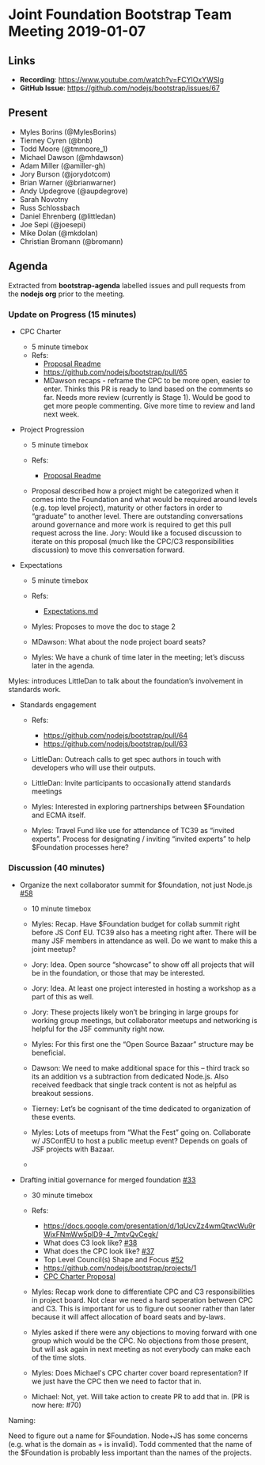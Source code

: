 # Joint Foundation Bootstrap Team Meeting 2019-01-07
## Links

* **Recording**: https://www.youtube.com/watch?v=FCYlOxYWSlg
* **GitHub Issue**: https://github.com/nodejs/bootstrap/issues/67

## Present

- Myles Borins (@MylesBorins)
- Tierney Cyren (@bnb)
- Todd Moore (@tmmoore_1)
- Michael Dawson (@mhdawson)
- Adam Miller (@amiller-gh)
- Jory Burson (@jorydotcom)
- Brian Warner (@brianwarner)
- Andy Updegrove (@aupdegrove)
- Sarah Novotny 
- Russ Schlossbach
- Daniel Ehrenberg (@littledan)
- Joe Sepi (@joesepi)
- Mike Dolan (@mkdolan)
- Christian Bromann (@bromann)

## Agenda

Extracted from **bootstrap-agenda** labelled issues and pull requests from the **nodejs org** prior to the meeting.

### Update on Progress (15 minutes)

* CPC Charter
  - 5 minute timebox
  - Refs:
    - [Proposal Readme](https://github.com/nodejs/bootstrap/blob/03ba5897e9c4e01ac2bf6b118a9a5ea2b5b85f61/proposals/mdawson-cpc-charter/README.md)
    - https://github.com/nodejs/bootstrap/pull/65
    - MDawson recaps - reframe the CPC to be more open, easier to enter. 
      Thinks this PR is ready to land based on the comments so far. Needs more
      review (currently is Stage 1). Would be good to get more people commenting.
      Give more time to review and land next week.


* Project Progression
  - 5 minute timebox
  - Refs:
    - [Proposal Readme](https://github.com/nodejs/bootstrap/blob/03ba5897e9c4e01ac2bf6b118a9a5ea2b5b85f61/proposals/jorydotcom-PROJECT_PROGRESSION/README.md)

  - Proposal described how a project might be categorized when it comes into the Foundation
    and what would be required around levels (e.g. top level project), maturity or other factors in
    order to “graduate” to another level. There are outstanding conversations around governance
    and more work is required to get this pull request across the line. Jory: Would like a focused
    discussion to iterate on this proposal (much like the CPC/C3 responsibilities discussion) to
    move this conversation forward.

* Expectations
  - 5 minute timebox
  - Refs:
    - [Expectations.md](https://github.com/nodejs/bootstrap/blob/03ba5897e9c4e01ac2bf6b118a9a5ea2b5b85f61/proposals/hackygolucky-EXPECTATIONS/EXPECTATIONS.md)

  - Myles: Proposes to move the doc to stage 2
  - MDawson: What about the node project board seats?
  - Myles: We have a chunk of time later in the meeting; let’s discuss later in the agenda.

Myles: introduces LittleDan to talk about the foundation’s involvement in standards work. 

* Standards engagement
  - Refs:
    - https://github.com/nodejs/bootstrap/pull/64
    - https://github.com/nodejs/bootstrap/pull/63

  - LittleDan: Outreach calls to get spec authors in touch with developers who will
     use their outputs.
  - LittleDan: Invite participants to occasionally attend standards meetings
  - Myles: Interested in exploring partnerships between $Foundation and ECMA itself.
  - Myles: Travel Fund like use for attendance of TC39 as “invited experts”. Process
    for designating / inviting “invited experts” to help $Foundation processes here?

### Discussion (40 minutes)

* Organize the next collaborator summit for $foundation, not just Node.js  [#58](https://github.com/nodejs/bootstrap/issues/58)
  - 10 minute timebox

  - Myles: Recap. Have $Foundation budget for collab summit right before JS Conf EU.
    TC39 also has a meeting right after. There will be many JSF members in attendance
    as well. Do we want to make this a joint meetup?
  - Jory: Idea. Open source “showcase” to show off all projects that will be in the foundation,
     or those that may be interested. 
  - Jory: Idea. At least one project interested in hosting a workshop as a part of this as well.
  - Jory: These projects likely won’t be bringing in large groups for working group meetings, but
     collaborator meetups and networking is helpful for the JSF community right now.
  - Myles: For this first one the “Open Source Bazaar” structure may be beneficial.
  - Dawson: We need to make additional space for this – third track so its an addition vs a 
    subtraction  from dedicated Node.js. Also received feedback that single track content
    is not as helpful as breakout sessions.
  - Tierney: Let’s be cognisant of the time dedicated to organization of these events.
  - Myles: Lots of meetups from “What the Fest” going on. Collaborate w/ JSConfEU to host a public meetup event? Depends on goals of JSF projects with Bazaar.
  - 

* Drafting initial governance for merged foundation [#33](https://github.com/nodejs/bootstrap/issues/33)
  - 30 minute timebox
  - Refs:
    - https://docs.google.com/presentation/d/1qUcvZz4wmQtwcWu9rWjxFNmWw5plD9-4_7mtvQvCegk/
    - What does C3 look like? [#38](https://github.com/nodejs/bootstrap/issues/38)
    - What does the CPC look like? [#37](https://github.com/nodejs/bootstrap/issues/37)
    - Top Level Council(s) Shape and Focus [#52](https://github.com/nodejs/bootstrap/issues/52)
    - https://github.com/nodejs/bootstrap/projects/1
    - [CPC Charter Proposal](https://github.com/nodejs/bootstrap/blob/03ba5897e9c4e01ac2bf6b118a9a5ea2b5b85f61/proposals/mdawson-cpc-charter/README.md)

  - Myles: Recap work done to differentiate CPC and C3 responsibilities in project board. Not
    clear we need a hard seperation between CPC and C3. This is important for us to figure out 
    sooner rather than later because it will affect allocation of board seats and by-laws.
  - Myles asked if there were any objections to moving forward with one group which would be the CPC.
    No objections from those present, but will ask again in next meeting as not everybody can make each
    of the time slots.
  - Myles: Does Michael's CPC charter cover board representation? If we just have the CPC then we need to
    factor that in.
  - Michael: Not, yet. Will take action to create PR to add that in. (PR is now here: #70)

Naming:

Need to figure out a name for $Foundation. Node+JS has some concerns (e.g. what is the domain as + is invalid). Todd commented that the name of the $Foundation is probably less important than the names of the projects. 
